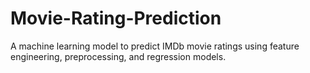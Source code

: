 # Movie-Rating-Prediction
A machine learning model to predict IMDb movie ratings using feature engineering, preprocessing, and regression models. 
